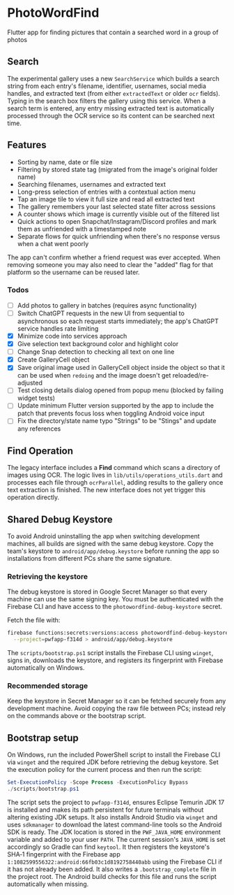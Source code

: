 # PhotoWordFind
Flutter app for finding pictures that contain a searched word in a group of photos

## Search
The experimental gallery uses a new `SearchService` which builds a search string from each entry's filename, identifier, usernames, social media handles, and extracted text (from either `extractedText` or older `ocr` fields). Typing in the search box filters the gallery using this service. When a search term is entered, any entry missing extracted text is automatically processed through the OCR service so its content can be searched next time.

## Features
- Sorting by name, date or file size
- Filtering by stored state tag (migrated from the image's original folder name)
- Searching filenames, usernames and extracted text
- Long-press selection of entries with a contextual action menu
- Tap an image tile to view it full size and read all extracted text
- The gallery remembers your last selected state filter across sessions
- A counter shows which image is currently visible out of the filtered list
- Quick actions to open Snapchat/Instagram/Discord profiles and mark them as unfriended with a timestamped note
- Separate flows for quick unfriending when there's no response versus when a chat went poorly

The app can't confirm whether a friend request was ever accepted. When removing someone you may also need to clear the "added" flag for that platform so the username can be reused later.

### Todos
- [ ] Add photos to gallery in batches (requires async functionality)
- [ ] Switch ChatGPT requests in the new UI from sequential to asynchronous so each request starts immediately; the app's ChatGPT service handles rate limiting
- [x] Minimize code into services approach
- [x] Give selection text background color and highlight color
- [ ] Change Snap detection to checking all text on one line
- [x] Create GalleryCell object
- [x] Save original image used in GalleryCell object inside the object so that it can be used when `redoing` and the image doesn't get reloaded/re-adjusted
- [ ] Test closing details dialog opened from popup menu (blocked by failing widget tests)
- [ ] Update minimum Flutter version supported by the app to include the patch that prevents focus loss when toggling Android voice input
- [ ] Fix the directory/state name typo "Strings" to be "Stings" and update any references

## Find Operation
The legacy interface includes a **Find** command which scans a directory of images using OCR. The logic lives in `lib/utils/operations_utils.dart` and processes each file through `ocrParallel`, adding results to the gallery once text extraction is finished. The new interface does not yet trigger this operation directly.

## Shared Debug Keystore
To avoid Android uninstalling the app when switching development machines, all builds are signed with the same debug keystore. Copy the team's keystore to `android/app/debug.keystore` before running the app so installations from different PCs share the same signature.

### Retrieving the keystore
The debug keystore is stored in Google Secret Manager so that every machine can
use the same signing key. You must be authenticated with the Firebase CLI and
have access to the `photowordfind-debug-keystore` secret.

Fetch the file with:
```bash
firebase functions:secrets:versions:access photowordfind-debug-keystore \
  --project=pwfapp-f314d > android/app/debug.keystore
```

The `scripts/bootstrap.ps1` script installs the Firebase CLI using `winget`,
signs in, downloads the keystore, and registers its fingerprint with Firebase
automatically on Windows.

### Recommended storage
Keep the keystore in Secret Manager so it can be fetched securely from any
development machine. Avoid copying the raw file between PCs; instead rely on the
commands above or the bootstrap script.

## Bootstrap setup
On Windows, run the included PowerShell script to install the Firebase CLI via
`winget` and the required JDK before retrieving the debug keystore. Set the
execution policy for the current process and then run the script:

```powershell
Set-ExecutionPolicy -Scope Process -ExecutionPolicy Bypass
./scripts/bootstrap.ps1
```

The script sets the project to `pwfapp-f314d`, ensures Eclipse Temurin JDK 17 is
installed and makes its path persistent for future terminals without altering
existing JDK setups. It also installs Android Studio via `winget` and uses
`sdkmanager` to download the latest command-line tools so the Android SDK is
ready. The JDK location is stored in the `PWF_JAVA_HOME` environment variable and
added to your user `PATH`. The current session's `JAVA_HOME` is set accordingly
so Gradle can find `keytool`. It then registers the keystore's SHA‑1 fingerprint
with the Firebase app `1:1082599556322:android:66fb03c1d8192758440abb` using the
Firebase CLI if it has not already been added. It also writes a
`.bootstrap_complete` file in the project root. The Android build checks for this
file and runs the script automatically when missing.
